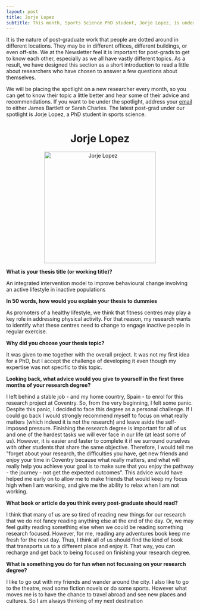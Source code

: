 ```yaml
---
layout: post
title: Jorje Lopez
subtitle: This month, Sports Science PhD student, Jorje Lopez, is under our spotlight.
---
```


It is the nature of post-graduate work that people are dotted around in different locations. They may be in different offices, different buildings, or even off-site. We at the Newsletter feel it is important for post-grads to get to know each other, especially as we all have vastly different topics. As a result, we have designed this section as a short introduction to read a little about researchers who have chosen to answer a few questions about themselves.

We will be placing the spotlight on a new researcher every month, so you can get to know their topic a little better and hear some of their advice and recommendations. If you want to be under the spotlight, address your [email](mailto:cov.pgrnewsletter+spotlight@gmail.com) to either James Bartlett or Sarah Charles. The latest post-grad under our spotlight is Jorje Lopez, a PhD student in sports science.

<center> <h1> Jorje Lopez </h1>
</center>


<center>
  <img src="{{ site.baseurl }}/img/Lopez-Spotlight.jpg" alt="Jorje Lopez" width = "300" />
</center>

**What is your thesis title (or working title)?**

An integrated intervention model to improve behavioural change involving an active lifestyle in inactive populations

**In 50 words, how would you explain your thesis to dummies**

As promoters of a healthy lifestyle, we think that fitness centres may play a key role in addressing physical activity. For that reason, my research wants to identify what these centres need to change to engage inactive people in regular exercise.

**Why did you choose your thesis topic?**

It was given to me together with the overall project. It was not my first idea for a PhD, but I accept the challenge of developing it even though my expertise was not specific to this topic.

**Looking back, what advice would you give to yourself in the first three months of your research degree?**

I left behind a stable job - and my home country, Spain - to enrol for this research project at Coventry. So, from the very beginning, I felt some panic. Despite this panic, I decided to face this degree as a personal challenge.
If I could go back I would strongly recommend myself to focus on what really matters (which indeed it is not the research) and leave aside the self-imposed pressure.
Finishing the research degree is important for all of us and one of the hardest tasks we will ever face in our life (at least some of us). However, it is easier and faster to complete it if we surround ourselves with other students that share the same objective. Therefore, I would tell me "forget about your research, the difficulties you have, get new friends and enjoy your time in Coventry because what really matters, and what will really help you achieve your goal is to make sure that you enjoy the pathway - the journey - not get the expected outcomes". This advice would have helped me early on to allow me to make friends that would keep my focus high when I am working, and give me the ability to relax when I am not working.


**What book or article do you think every post-graduate should read?**

I think that many of us are so tired of reading new things for our research that we do not fancy reading anything else at the end of the day. Or, we may feel guilty reading something else when we could be reading something research focused. However, for me, reading any adventures book keep me fresh for the next day. Thus, I think all of us should find the kind of book that transports us to a different place and enjoy it. That way, you can recharge and get back to being focused on finishing your research degree.

**What is something you do for fun when not focussing on your research degree?**

I like to go out with my friends and wander around the city. I also like to go to the theatre, read some fiction novels or do some sports. However what moves me is to have the chance to travel abroad and see new places and cultures. So I am always thinking of my next destination
